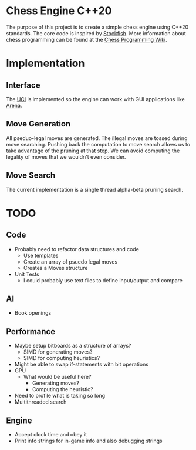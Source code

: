# Chess Engine C++20
The purpose of this project is to create a simple chess engine using C++20 standards. The core code is inspired by [Stockfish](https://github.com/official-stockfish/Stockfish). More information about chess programming can be found at the [Chess Programming Wiki](https://www.chessprogramming.org/Main_Page).

# Implementation

## Interface
The [UCI](http://wbec-ridderkerk.nl/html/UCIProtocol.html) is implemented so the engine can work with GUI applications like [Arena](http://www.playwitharena.de/).

## Move Generation
All pseduo-legal moves are generated. The illegal moves are tossed during move searching. Pushing back the computation to move search allows us to take advantage of the pruning at that step. We can avoid computing the legality of moves that we wouldn't even consider.

## Move Search
The current implementation is a single thread alpha-beta pruning search.

# TODO

## Code
* Probably need to refactor data structures and code
  * Use templates
  * Create an array of psuedo legal moves
  * Creates a Moves structure
* Unit Tests
  * I could probably use text files to define input/output and compare

## AI
* Book openings

## Performance
* Maybe setup bitboards as a structure of arrays?
  * SIMD for generating moves?
  * SIMD for computing heuristics?
* Might be able to swap if-statements with bit operations
* GPU
  * What would be useful here?
    * Generating moves?
    * Computing the heuristic?
* Need to profile what is taking so long
* Multithreaded search

## Engine
* Accept clock time and obey it
* Print info strings for in-game info and also debugging strings
